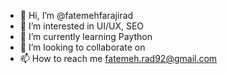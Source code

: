 - 👋 Hi, I’m @fatemehfarajirad
- 👀 I’m interested in UI/UX, SEO 
- 🌱 I’m currently learning Paython
- 💞️ I’m looking to collaborate on 
- 📫 How to reach me fatemeh.rad92@gmail.com

<!---
fatemehfarajirad/fatemehfarajirad is a ✨ special ✨ repository because its `README.md` (this file) appears on your GitHub profile.
You can click the Preview link to take a look at your changes.
--->

